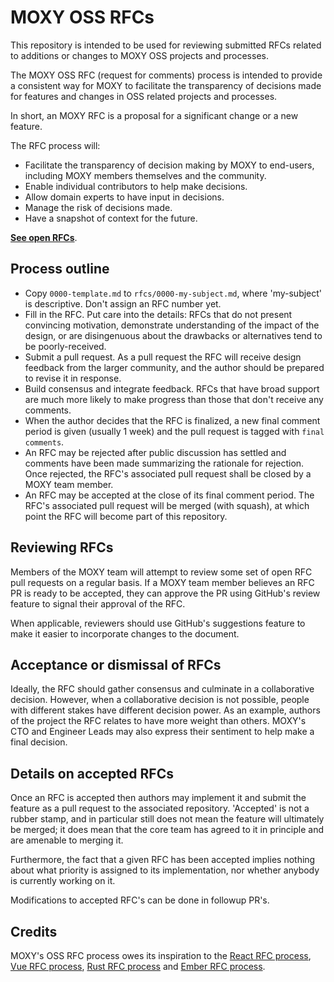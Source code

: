 # MOXY OSS RFCs

This repository is intended to be used for reviewing submitted RFCs related to additions or changes to MOXY OSS projects and processes.

The MOXY OSS RFC (request for comments) process is intended to provide a consistent way for MOXY to facilitate the transparency of decisions made for features and changes in OSS related projects and processes.

In short, an MOXY RFC is a proposal for a significant change or a new feature.

The RFC process will:

- Facilitate the transparency of decision making by MOXY to end-users, including MOXY members themselves and the community.
- Enable individual contributors to help make decisions.
- Allow domain experts to have input in decisions.
- Manage the risk of decisions made.
- Have a snapshot of context for the future.

**[See open RFCs](https://github.com/moxystudio/rfcs/pulls)**.

## Process outline

- Copy `0000-template.md` to `rfcs/0000-my-subject.md`, where 'my-subject' is descriptive. Don't assign an RFC number yet.
- Fill in the RFC. Put care into the details: RFCs that do not present convincing motivation, demonstrate understanding of the impact of the design, or are disingenuous about the drawbacks or alternatives tend to be poorly-received.
- Submit a pull request. As a pull request the RFC will receive design feedback from the larger community, and the author should be prepared to revise it in response.
- Build consensus and integrate feedback. RFCs that have broad support are much more likely to make progress than those that don't receive any comments.
- When the author decides that the RFC is finalized, a new final comment period is given (usually 1 week) and the pull request is tagged with `final comments`.
- An RFC may be rejected after public discussion has settled and comments have been made summarizing the rationale for rejection. Once rejected, the RFC's associated pull request shall be closed by a MOXY team member.
- An RFC may be accepted at the close of its final comment period. The RFC's associated pull request will be merged (with squash), at which point the RFC will become part of this repository.

## Reviewing RFCs

Members of the MOXY team will attempt to review some set of open RFC pull requests on a regular basis. If a MOXY team member believes an RFC PR is ready to be accepted, they can approve the PR using GitHub's review feature to signal their approval of the RFC.

When applicable, reviewers should use GitHub's suggestions feature to make it easier to incorporate changes to the document.

## Acceptance or dismissal of RFCs

Ideally, the RFC should gather consensus and culminate in a collaborative decision. However, when a collaborative decision is not possible, people with different stakes have different decision power. As an example, authors of the project the RFC relates to have more weight than others. MOXY's CTO and Engineer Leads may also express their sentiment to help make a final decision.

## Details on accepted RFCs

Once an RFC is accepted then authors may implement it and submit the feature as a pull request to the associated repository. 'Accepted' is not a rubber stamp, and in particular still does not mean the feature will ultimately be merged; it does mean that the core team has agreed to it in principle and are amenable to merging it.

Furthermore, the fact that a given RFC has been accepted implies nothing about what priority is assigned to its implementation, nor whether anybody is currently working on it.

Modifications to accepted RFC's can be done in followup PR's.

## Credits

MOXY's OSS RFC process owes its inspiration to the [React RFC process](https://github.com/reactjs/rfcs), [Vue RFC process](https://github.com/reactjs/rfcs), [Rust RFC process](https://github.com/rust-lang/rfcs) and [Ember RFC process](https://github.com/emberjs/rfcs).
